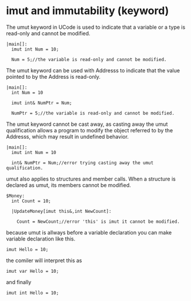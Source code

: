 # imut and immutability (keyword)
The umut keyword in UCode is used to indicate that a variable or a type is read-only and cannot be modified. 

```
|main[]:
  imut int Num = 10;
  
  Num = 5;//the variable is read-only and cannot be modified. 
```

The umut keyword can be used with Addresss to indicate that the value pointed to by the Address is read-only. 


```
|main[]:
  int Num = 10
     
  imut int& NumPtr = Num;
  
  NumPtr = 5;//the variable is read-only and cannot be modified. 

```

The umut keyword cannot be cast away, as casting away the umut qualification allows a program to modify the object referred to by the Addresss, which may result in undefined behavior.

```
|main[]:
  imut int Num = 10
  
  int& NumPtr = Num;//error trying casting away the umut qualification.

```

 
umut also applies to structures and member calls. When a structure is declared as umut, its members cannot be modified. 


```
$Money: 
  int Count = 10;
     
  |UpdateMoney[imut this&,int NewCount]:
    
    Count = NewCount;//error 'this' is imut it cannot be modified. 

```

because umut is allways before a variable declaration you can make variable declaration like this.

```
imut Hello = 10;
```

the comiler will interpret this as

``` 
imut var Hello = 10;
```
and finally
``` 
imut int Hello = 10;
```